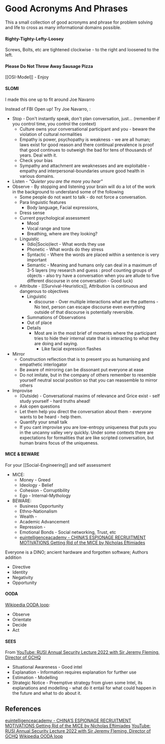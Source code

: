 # Good Acronyms And Phrases

This a small collection of good acronyms and phrase for problem solving and life to cross as many informational domains possible. 

#### Righty-Tighty-Lefty-Loosey

Screws, Bolts, etc are tightened clockwise - to the right and loosened to the left.

#### Please Do Not Throw Away Sausage Pizza

[[OSI-Model]] - Enjoy

#### SLOMI

I made this one up to fit around Joe Navarro 

Instead of FBI Open up! Try Joe Navarro, :
- Stop - Don't instantly speak, don't plan conversation, just... (remember if you control time, you control the context)
	- Culture owns your conversational participant and you - beware the violation of cultural normalities   
	- Empathy is power, psychopathy is weakness - we are all human; laws exist for good reason and there continual prevalence is proof that good continues to outweigh the bad for tens of thousands of years. Deal with it.
	- Check your bias 
	- Sympathy and attachment are weaknesses  and are exploitable - empathy and interpersonal-boundaries unsure good health in various domains.
- Listen - *"Quieter you are the more you hear"*
- Observe - By stopping and listening your brain will do a lot of the work in the background to understand some of the following
	- Some people do not want to talk - do not force a conversation.
	- Para linguistic features
		- Body language, Facial expressions,
	- Dress sense
	- Current psychological assessment 
		- Mood 
		- Vocal range and tone
		- Breathing, where are they looking?
	- Linguistic
		- (Idio|Socio)lect - What words they use
		- Phonetic - What words do they stress
		- Syntactic - Where the words are placed within a sentence is very important
		- Semantic - Meaning and humans only can deal in a maximum of 3-5 layers (my research and guess : proof counting groups of objects - also try have a conversation when you are allude to five different discourse in one conversation - Good luck)   
	- Attribute - [[Survival-Heuristics]], Attribution is continuous and dangerous to objectives  
		- Linguistic
			- discourse - Over multiple interactions what are the patterns - No text, person can escape discourse even everything outside of that discourse is potentially reversible. 
		- Summations of Observations
		- Out of place
		- Details 
			- Most are in the most brief of moments where the participant tries to hide their internal state that is interacting to what they are doing and saying.
				- Like facial expression flashes
- Mirror 
	- Construction reflection that is to present you as humanising and empathetic interlogator
	- Be aware of mirroring can be dissonant put everyone at ease
	- Do not imitate, but in the company of others remember to resemble yourself neutral social position so that you can reassemble to mirror others 
- Improvise
	- (Outside) - Conversational maxims of relevance and Grice exist - self study yourself - hard truths ahead!  
	- Ask open questions
	- Let them help you direct the conversation about them - everyone wants to be heard - help them.
	- Quantify your small talk 
	- If you cant improvise you are low-entropy uniqueness that puts you in the uncanny valley very quickly. Under some contexts there are expectations for formalities that are like scripted conversation, but human brains focus of the uniqueness.


#### MICE & BEWARE

For your [[Social-Engineering]] and self assessment
- MICE:
	- Money - Greed
	- Ideology - Belief
	- Cohesion - Corruptibility 
	- Ego - Internal-Mythology
- BEWARE: 
	- Business Opportunity
	- Ethno-Nationalism
	- Wealth - 
	- Academic Advancement
	- Repression - 
	- Emotional Bonds - Social networking, Trust, etc 
	- [euintelligenceacademy - CHINA’S ESPIONAGE RECRUITMENT MOTIVATIONS Getting Rid of the MICE by Nicholas Eftimiades](https://www.euintelligenceacademy.eu/sites/eia/files/2023%201204%20EIA%20Paper%205.pdf)


Everyone is a DINO; ancient hardware and forgotten software; Authors addition
- Directive
- Identity
- Negativity
- Opportunity 

#### OODA

[Wikipedia OODA loop](https://en.wikipedia.org/wiki/OODA_loop):
- Observe
- Orientate
- Decide
- Act

#### SEES 

From [YouTube: RUSI Annual Security Lecture 2022 with Sir Jeremy Fleming, Director of GCHQ](https://www.youtube.com/watch?v=tp67D9WKpgE)
- Situational Awareness - Good intel 
- Explanation - Information requires explanation for further use 
- Estimation - Modelling 
- Strategic Notice - Preemptive strategy from given some Intel, its explanations and modelling - what do it entail for what could happen in the future and what to do about it.

## References

 [euintelligenceacademy - CHINA’S ESPIONAGE RECRUITMENT MOTIVATIONS Getting Rid of the MICE by Nicholas Eftimiades](https://www.euintelligenceacademy.eu/sites/eia/files/2023%201204%20EIA%20Paper%205.pdf)
 [YouTube: RUSI Annual Security Lecture 2022 with Sir Jeremy Fleming, Director of GCHQ](https://www.youtube.com/watch?v=tp67D9WKpgE)
 [Wikipedia OODA loop](https://en.wikipedia.org/wiki/OODA_loop)